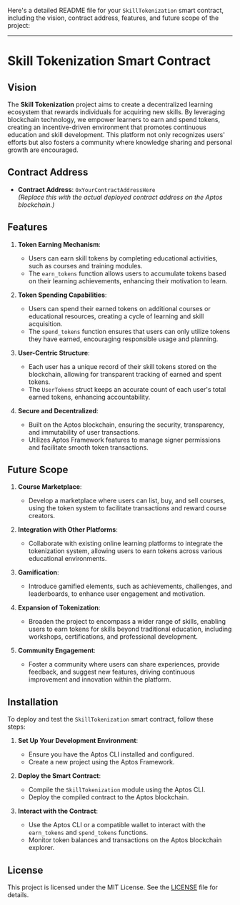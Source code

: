 Here's a detailed README file for your `SkillTokenization` smart contract, including the vision, contract address, features, and future scope of the project:

---

# Skill Tokenization Smart Contract

## Vision

The **Skill Tokenization** project aims to create a decentralized learning ecosystem that rewards individuals for acquiring new skills. By leveraging blockchain technology, we empower learners to earn and spend tokens, creating an incentive-driven environment that promotes continuous education and skill development. This platform not only recognizes users' efforts but also fosters a community where knowledge sharing and personal growth are encouraged.

## Contract Address

- **Contract Address**: `0xYourContractAddressHere`  
*(Replace this with the actual deployed contract address on the Aptos blockchain.)*

## Features

1. **Token Earning Mechanism**:
   - Users can earn skill tokens by completing educational activities, such as courses and training modules.
   - The `earn_tokens` function allows users to accumulate tokens based on their learning achievements, enhancing their motivation to learn.

2. **Token Spending Capabilities**:
   - Users can spend their earned tokens on additional courses or educational resources, creating a cycle of learning and skill acquisition.
   - The `spend_tokens` function ensures that users can only utilize tokens they have earned, encouraging responsible usage and planning.

3. **User-Centric Structure**:
   - Each user has a unique record of their skill tokens stored on the blockchain, allowing for transparent tracking of earned and spent tokens.
   - The `UserTokens` struct keeps an accurate count of each user's total earned tokens, enhancing accountability.

4. **Secure and Decentralized**:
   - Built on the Aptos blockchain, ensuring the security, transparency, and immutability of user transactions.
   - Utilizes Aptos Framework features to manage signer permissions and facilitate smooth token transactions.

## Future Scope

1. **Course Marketplace**:
   - Develop a marketplace where users can list, buy, and sell courses, using the token system to facilitate transactions and reward course creators.

2. **Integration with Other Platforms**:
   - Collaborate with existing online learning platforms to integrate the tokenization system, allowing users to earn tokens across various educational environments.

3. **Gamification**:
   - Introduce gamified elements, such as achievements, challenges, and leaderboards, to enhance user engagement and motivation.

4. **Expansion of Tokenization**:
   - Broaden the project to encompass a wider range of skills, enabling users to earn tokens for skills beyond traditional education, including workshops, certifications, and professional development.

5. **Community Engagement**:
   - Foster a community where users can share experiences, provide feedback, and suggest new features, driving continuous improvement and innovation within the platform.

## Installation

To deploy and test the `SkillTokenization` smart contract, follow these steps:

1. **Set Up Your Development Environment**:
   - Ensure you have the Aptos CLI installed and configured.
   - Create a new project using the Aptos Framework.

2. **Deploy the Smart Contract**:
   - Compile the `SkillTokenization` module using the Aptos CLI.
   - Deploy the compiled contract to the Aptos blockchain.

3. **Interact with the Contract**:
   - Use the Aptos CLI or a compatible wallet to interact with the `earn_tokens` and `spend_tokens` functions.
   - Monitor token balances and transactions on the Aptos blockchain explorer.

## License

This project is licensed under the MIT License. See the [LICENSE](LICENSE) file for details.



